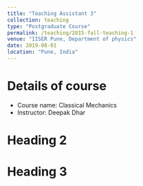 ```yaml
---
title: "Teaching Assistant 3"
collection: teaching
type: "Postgraduate Course"
permalink: /teaching/2015-fall-teaching-1
venue: "IISER Pune, Department of physics"
date: 2019-08-01
location: "Pune, India"
---
```


Details of course
======
* Course name: Classical Mechanics
* Instructor: Deepak Dhar

Heading 2
======

Heading 3
======
